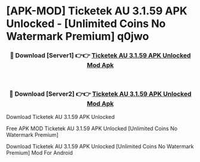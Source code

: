 # [APK-MOD] Ticketek AU 3.1.59 APK Unlocked - [Unlimited Coins No Watermark Premium] q0jwo



<div align="center">
<h3>🔴 Download [Server1] 👉👉 <a href="https://momento.my/?title=Ticketek_AU_3.1.59_APK_Unlocked">Ticketek AU 3.1.59 APK Unlocked Mod Apk</a></h3><br>

<h3>🔴 Download [Server2] 👉👉 <a href="https://momento.my/?title=Ticketek_AU_3.1.59_APK_Unlocked">Ticketek AU 3.1.59 APK Unlocked Mod Apk</a></h3>
</div>



Download Ticketek AU 3.1.59 APK Unlocked 

Free APK MOD Ticketek AU 3.1.59 APK Unlocked [Unlimited Coins No Watermark Premium]

Download Ticketek AU 3.1.59 APK Unlocked [Unlimited Coins No Watermark Premium] Mod For Android
